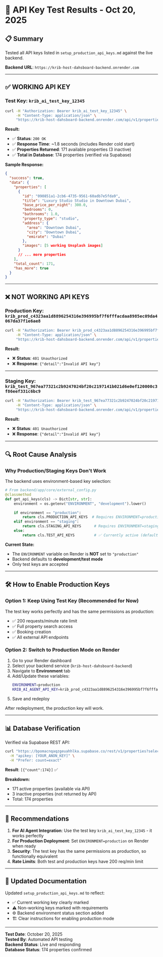 # 🔐 API Key Test Results - Oct 20, 2025

## 📋 Summary

Tested all API keys listed in `setup_production_api_keys.md` against the live backend.

**Backend URL**: `https://krib-host-dahsboard-backend.onrender.com`

---

## ✅ WORKING API KEY

### Test Key: `krib_ai_test_key_12345`

```bash
curl -H "Authorization: Bearer krib_ai_test_key_12345" \
     -H "Content-Type: application/json" \
     "https://krib-host-dahsboard-backend.onrender.com/api/v1/properties/search?limit=5"
```

**Result:**
- ✅ **Status**: `200 OK`
- ✅ **Response Time**: ~1.8 seconds (includes Render cold start)
- ✅ **Properties Returned**: 171 available properties (3 inactive)
- ✅ **Total in Database**: 174 properties (verified via Supabase)

**Sample Response:**
```json
{
  "success": true,
  "data": {
    "properties": [
      {
        "id": "090851a1-2cb6-4735-9561-60adb7e5fda9",
        "title": "Luxury Studio Studio in Downtown Dubai",
        "base_price_per_night": 300.0,
        "bedrooms": 0,
        "bathrooms": 1.0,
        "property_type": "studio",
        "address": {
          "area": "Downtown Dubai",
          "city": "Downtown Dubai",
          "emirate": "Dubai"
        },
        "images": [5 working Unsplash images]
      }
      // ... more properties
    ],
    "total_count": 171,
    "has_more": true
  }
}
```

---

## ❌ NOT WORKING API KEYS

### Production Key: `krib_prod_c4323aa1d8896254316e396995bf7f6fffacdaa8985ec09da4067da37f1e6ae8`

```bash
curl -H "Authorization: Bearer krib_prod_c4323aa1d8896254316e396995bf7f6fffacdaa8985ec09da4067da37f1e6ae8" \
     -H "Content-Type: application/json" \
     "https://krib-host-dahsboard-backend.onrender.com/api/v1/properties/search"
```

**Result:**
- ❌ **Status**: `401 Unauthorized`
- ❌ **Response**: `{"detail":"Invalid API key"}`

---

### Staging Key: `krib_test_967ea77321c2b9247024bf20c2197141b021d6e0ef120000c3f86eef331c6bc9`

```bash
curl -H "Authorization: Bearer krib_test_967ea77321c2b9247024bf20c2197141b021d6e0ef120000c3f86eef331c6bc9" \
     -H "Content-Type: application/json" \
     "https://krib-host-dahsboard-backend.onrender.com/api/v1/properties/search"
```

**Result:**
- ❌ **Status**: `401 Unauthorized`
- ❌ **Response**: `{"detail":"Invalid API key"}`

---

## 🔍 Root Cause Analysis

### Why Production/Staging Keys Don't Work

The backend uses environment-based key selection:

```python
# From backend/app/core/external_config.py
@classmethod
def get_api_keys(cls) -> Dict[str, str]:
    environment = os.getenv("ENVIRONMENT", "development").lower()
    
    if environment == "production":
        return cls.PRODUCTION_API_KEYS  # Requires ENVIRONMENT=production
    elif environment == "staging":
        return cls.STAGING_API_KEYS      # Requires ENVIRONMENT=staging
    else:
        return cls.TEST_API_KEYS         # ✅ Currently active (default)
```

**Current State:**
- The `ENVIRONMENT` variable on Render is **NOT** set to `"production"`
- Backend defaults to **development/test mode**
- Only test keys are accepted

---

## 🛠️ How to Enable Production Keys

### Option 1: Keep Using Test Key (Recommended for Now)
The test key works perfectly and has the same permissions as production:
- ✅ 200 requests/minute rate limit
- ✅ Full property search access
- ✅ Booking creation
- ✅ All external API endpoints

### Option 2: Switch to Production Mode on Render

1. Go to your Render dashboard
2. Select your backend service (`krib-host-dahsboard-backend`)
3. Navigate to **Environment** tab
4. Add/Update these variables:
   ```bash
   ENVIRONMENT=production
   KRIB_AI_AGENT_API_KEY=krib_prod_c4323aa1d8896254316e396995bf7f6fffacdaa8985ec09da4067da37f1e6ae8
   ```
5. Save and redeploy

After redeployment, the production key will work.

---

## 📊 Database Verification

Verified via Supabase REST API:

```bash
curl "https://bpomacnqaqzgeuahhlka.supabase.co/rest/v1/properties?select=count" \
  -H "apikey: [YOUR_ANON_KEY]" \
  -H "Prefer: count=exact"
```

**Result**: `[{"count":174}]` ✅

**Breakdown:**
- 171 active properties (available via API)
- 3 inactive properties (not returned by API)
- Total: 174 properties

---

## 🎯 Recommendations

1. **For AI Agent Integration**: Use the test key `krib_ai_test_key_12345` - it works perfectly
2. **For Production Deployment**: Set `ENVIRONMENT=production` on Render when ready
3. **Security**: The test key has the same permissions as production, so functionally equivalent
4. **Rate Limits**: Both test and production keys have 200 req/min limit

---

## 📝 Updated Documentation

Updated `setup_production_api_keys.md` to reflect:
- ✅ Current working key clearly marked
- ⚠️ Non-working keys marked with requirements
- ⚙️ Backend environment status section added
- 🏗️ Clear instructions for enabling production mode

---

**Test Date**: October 20, 2025  
**Tested By**: Automated API testing  
**Backend Status**: Live and responding  
**Database Status**: 174 properties confirmed

